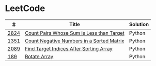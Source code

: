 # LeetCode

| ＃ | Title | Solution |
| --- | --- | --- |
| [2824](https://leetcode.com/problems/count-pairs-whose-sum-is-less-than-target/description/) | [Count Pairs Whose Sum is Less than Target](https://leetcode.com/problems/count-pairs-whose-sum-is-less-than-target/description/) | Python |
| [1351](https://leetcode.com/problems/count-negative-numbers-in-a-sorted-matrix/) | [ Count Negative Numbers in a Sorted Matrix](https://leetcode.com/problems/count-negative-numbers-in-a-sorted-matrix/) | Python |
| [2089](https://leetcode.com/problems/find-target-indices-after-sorting-array/solutions/5078996/python-simple-solution/) | [ Find Target Indices After Sorting Array](https://leetcode.com/problems/find-target-indices-after-sorting-array/solutions/5078996/python-simple-solution/) | Python |
| [189](https://leetcode.com/problems/rotate-array/solutions/5091414/python-solution/) | [ Rotate Array ](https://leetcode.com/problems/rotate-array/solutions/5091414/python-solution/) | Python |

